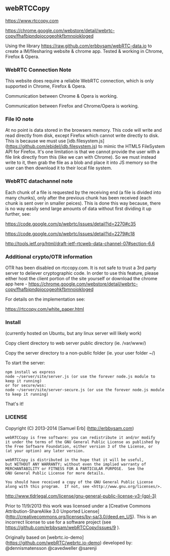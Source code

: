 ## webRTCCopy

https://www.rtccopy.com

https://chrome.google.com/webstore/detail/webrtc-copy/fhafbipndpjocogeohkfbmnoiokloged

Using the library https://raw.github.com/erbbysam/webRTC-data.io to create a IM/filesharing website & chrome app.
Tested & working in Chrome, Firefox & Opera.

### WebRTC Connection Note
This website does require a reliable WebRTC connection, which is only supported in Chrome, Firefox & Opera.

Communication between Chrome & Opera is working.

Communication between Firefox and Chrome/Opera is working.

### File IO note
At no point is data stored in the browsers memory. This code will write and read directly from disk, except Firefox which cannot write directly to disk.
This is because we must use [idb.filesystem.js] (https://github.com/ebidel/idb.filesystem.js) to mimic the HTML5 FileSystem API for Firefox. It's one limitation is that we cannot provide the user with a file link directly from this (like we can with Chrome). So we must instead write to it, then grab the file as a blob and place it into JS memory so the user can then download it to their local file system.

### WebRTC datachannel note
Each chunk of a file is requested by the receiving end (a file is divided into many chunks), only after the previous chunk has been received (each chunk is sent over in smaller peices). This is done this way because, there is no way easily send large amounts of data without first dividing it up further, see:

https://code.google.com/p/webrtc/issues/detail?id=2270#c35

https://code.google.com/p/webrtc/issues/detail?id=2279#c18

http://tools.ietf.org/html/draft-ietf-rtcweb-data-channel-07#section-6.6

### Additional crypto/OTR information
OTR has been disabled on rtccopy.com. It is not safe to trust a 3rd party server to deliever cryptographic code. In order to use this feature, please either host the client portion of the site yourself or download the chrome app here - https://chrome.google.com/webstore/detail/webrtc-copy/fhafbipndpjocogeohkfbmnoiokloged

For details on the implementation see:

https://rtccopy.com/white_paper.html

### Install
(currently hosted on Ubuntu, but any linux server will likely work)

Copy client directory to web server public directory (ie. /var/www/)

Copy the server directory to a non-public folder (ie. your user folder ~/)

To start the server:
```
npm install ws express
node ~/server/site/server.js (or use the forever node.js module to keep it running)
or for secure/wss: 
node ~/server/site/server-secure.js (or use the forever node.js module to keep it running)
```

That's it!


### LICENSE 
Copyright (C) 2013-2014 [Samuel Erb] (http://erbbysam.com)

    webRTCCopy is free software: you can redistribute it and/or modify
    it under the terms of the GNU General Public License as published by
    the Free Software Foundation, either version 3 of the License, or
    (at your option) any later version.

    webRTCCopy is distributed in the hope that it will be useful,
    but WITHOUT ANY WARRANTY; without even the implied warranty of
    MERCHANTABILITY or FITNESS FOR A PARTICULAR PURPOSE.  See the
    GNU General Public License for more details.

    You should have received a copy of the GNU General Public License
    along with this program.  If not, see <http://www.gnu.org/licenses/>.
    
http://www.tldrlegal.com/license/gnu-general-public-license-v3-(gpl-3)

Prior to 11/9/2013 this work was licensed under a [Creative Commons Attribution-ShareAlike 3.0 Unported License] (http://creativecommons.org/licenses/by-sa/3.0/deed.en_US).
This is an incorrect license to use for a software project (see https://github.com/erbbysam/webRTCCopy/issues/9 ).

Originally based on [webrtc.io-demo] (https://github.com/webRTC/webrtc.io-demo) developed by: @dennismatensson @cavedweller @sarenji
